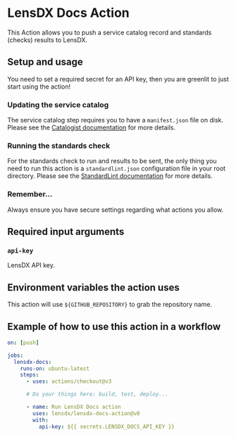 # LensDX Docs Action

This Action allows you to push a service catalog record and standards (checks) results to LensDX.

## Setup and usage

You need to set a required secret for an API key, then you are greenlit to just start using the action!

### Updating the service catalog

The service catalog step requires you to have a `manifest.json` file on disk. Please see the [Catalogist documentation](https://github.com/mikaelvesavuori/catalogist#manifest) for more details.

### Running the standards check

For the standards check to run and results to be sent, the only thing you need to run this action is a `standardlint.json` configuration file in your root directory. Please see the [StandardLint documentation](https://github.com/mikaelvesavuori/standardlint#configuration) for more details.

### Remember...

Always ensure you have secure settings regarding what actions you allow.

## Required input arguments

### `api-key`

LensDX API key.

## Environment variables the action uses

This action will use `${GITHUB_REPOSITORY}` to grab the repository name.

## Example of how to use this action in a workflow

```yml
on: [push]

jobs:
  lensdx-docs:
    runs-on: ubuntu-latest
    steps:
      - uses: actions/checkout@v3

      # Do your things here: build, test, deploy...

      - name: Run LensDX Docs action
        uses: lensdx/lensdx-docs-action@v0
        with:
          api-key: ${{ secrets.LENSDX_DOCS_API_KEY }}
```
